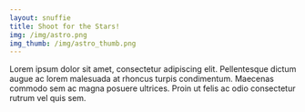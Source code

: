 ```yaml
---
layout: snuffie
title: Shoot for the Stars!
img: /img/astro.png
img_thumb: /img/astro_thumb.png
---
```


Lorem ipsum dolor sit amet, consectetur adipiscing elit. Pellentesque dictum augue ac lorem malesuada at rhoncus turpis condimentum. Maecenas commodo sem ac magna posuere ultrices. Proin ut felis ac odio consectetur rutrum vel quis sem.

